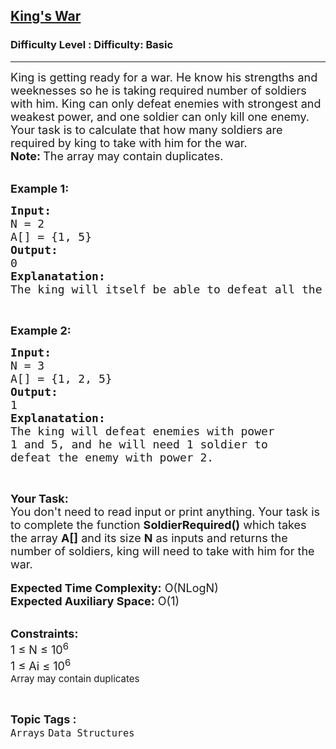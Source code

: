 <h2><a href="https://www.geeksforgeeks.org/problems/kings-war2448/1?page=1&category=Arrays&sortBy=difficulty">King's War</a></h2><h3>Difficulty Level : Difficulty: Basic</h3><hr><div class="problems_problem_content__Xm_eO"><p><span style="font-size:18px">King is getting ready for a war. He know his strengths and weeknesses so he is taking required number of soldiers with him. King can only defeat enemies with strongest and weakest power, and one soldier can only kill one enemy. Your task is to calculate that how many soldiers are required by king to take with him for the war.<br>
<strong>Note: </strong>The array may contain duplicates.</span><br>
&nbsp;</p>

<p><span style="font-size:18px"><strong>Example 1:</strong></span></p>

<pre><span style="font-size:18px"><strong>Input:</strong>
N = 2
A[] = {1, 5}
<strong>Output:</strong>
0
<strong>Explanatation:
</strong>The king will itself be able to defeat all the enemies.</span></pre>

<p>&nbsp;</p>

<p><span style="font-size:18px"><strong>Example 2:</strong></span></p>

<pre><span style="font-size:18px"><strong>Input:</strong>
N = 3
A[] = {1, 2, 5}
<strong>Output:</strong>
1</span>
<span style="font-size:18px"><strong>Explanatation:</strong></span><span style="font-size:18px"><strong>
</strong>The king will defeat enemies with power
1 and 5, and he will need 1 soldier to
defeat the enemy with power 2.</span></pre>

<p>&nbsp;</p>

<p><span style="font-size:18px"><strong>Your Task:&nbsp;&nbsp;</strong><br>
You don't need to read input or print anything. Your task is to complete the function&nbsp;<strong>SoldierRequired()</strong>&nbsp;which takes the array <strong>A[]</strong> and its size <strong>N</strong> as inputs and returns the number of soldiers, king will need to take with him for the war.</span><br>
<br>
<span style="font-size:18px"><strong>Expected Time Complexity:</strong> O(NLogN)<br>
<strong>Expected Auxiliary Space:</strong> O(1)</span><br>
&nbsp;</p>

<p><span style="font-size:18px"><strong>Constraints:</strong><br>
1 ≤ N ≤ 10<sup>6 </sup><br>
1 ≤ Ai ≤ 10<sup>6</sup><br>
<sup>Array may contain duplicates</sup></span></p>
</div><br><p><span style=font-size:18px><strong>Topic Tags : </strong><br><code>Arrays</code>&nbsp;<code>Data Structures</code>&nbsp;